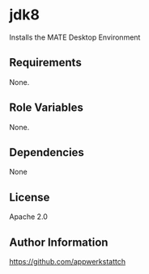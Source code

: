 jdk8
====

Installs the MATE Desktop Environment

Requirements
------------

None.

Role Variables
--------------

None.

Dependencies
------------

None

License
-------

Apache 2.0

Author Information
------------------

https://github.com/appwerkstattch
